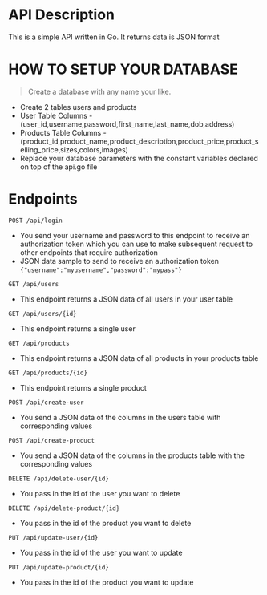 # API Description
This is a simple API written in Go. It returns data is JSON format

# HOW TO SETUP YOUR DATABASE
> Create a database with any name your like.
- Create 2 tables users and products
- User Table Columns - (user_id,username,password,first_name,last_name,dob,address) 
- Products Table Columns - (product_id,product_name,product_description,product_price,product_selling_price,sizes,colors,images)
- Replace your database parameters with the constant variables declared on top of the api.go file
# Endpoints
`POST /api/login` 
- You send your username and password to this endpoint to receive an authorization token which you can use to make subsequent request to other endpoints that require authorization
- JSON data sample to send to receive an authorization token `{"username":"myusername","password":"mypass"}`

`GET /api/users` 
- This endpoint returns a JSON data of all users in your user table

`GET /api/users/{id}`
- This endpoint returns a single user

`GET /api/products`
- This endpoint returns a JSON data of all products  in your products table

`GET /api/products/{id}`  
- This endpoint returns a single product

`POST /api/create-user` 
- You send a JSON data of the columns in the users table with corresponding values 

`POST /api/create-product` 
- You send a JSON data of the columns in the products table with the corresponding values

`DELETE /api/delete-user/{id}`
- You pass in the id of the user you want to delete

`DELETE /api/delete-product/{id}` 
- You pass in the id of the product you want to delete

`PUT /api/update-user/{id}` 
- You pass in the id of the user you want to update

`PUT /api/update-product/{id}`
- You pass in the id of the product you want to update

